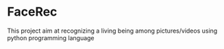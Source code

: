 # FaceRec
This project aim at recognizing a living being among pictures/videos using python programming language
